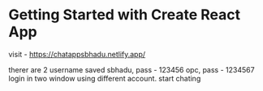 # Getting Started with Create React App

visit - https://chatappsbhadu.netlify.app/

therer are 2 username saved
sbhadu, pass - 123456
opc, pass - 1234567
login in two window using different account.
start chating
